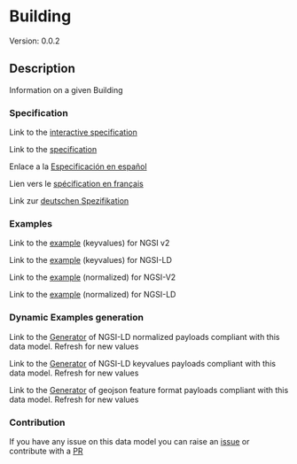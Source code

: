# Building
Version: 0.0.2

## Description 

Information on a given Building
### Specification

Link to the [interactive specification](https://swagger.lab.fiware.org/?url=https://raw.githubusercontent.com/smart-data-models/dataModel.Building/master/Building/swagger.yaml)

Link to the [specification](https://github.com/smart-data-models/dataModel.Building/blob/master/Building/doc/spec.md)

Enlace a la [Especificación en español](https://github.com/smart-data-models/dataModel.Building/blob/master/Building/doc/spec_ES.md)

Lien vers le [spécification en français](https://github.com/smart-data-models/dataModel.Building/blob/master/Building/doc/spec_FR.md)

Link zur [deutschen Spezifikation](https://github.com/smart-data-models/dataModel.Building/blob/master/Building/doc/spec_DE.md)
### Examples

Link to the [example](https://github.com/smart-data-models/dataModel.Building/blob/master/Building/examples/example.json) (keyvalues) for NGSI v2

Link to the [example](https://github.com/smart-data-models/dataModel.Building/blob/master/Building/examples/example.jsonld) (keyvalues) for NGSI-LD

Link to the [example](https://github.com/smart-data-models/dataModel.Building/blob/master/Building/examples/example-normalized.json) (normalized) for NGSI-V2

Link to the [example](https://github.com/smart-data-models/dataModel.Building/blob/master/Building/examples/example-normalized.jsonld) (normalized) for NGSI-LD
### Dynamic Examples generation

Link to the [Generator](https://smartdatamodels.org/extra/ngsi-ld_generator.php?schemaUrl=https://raw.githubusercontent.com/smart-data-models/dataModel.Building/master/Building/schema.json&email=info@smartdatamodels.org) of NGSI-LD normalized payloads compliant with this data model. Refresh for new values

Link to the [Generator](https://smartdatamodels.org/extra/ngsi-ld_generator_keyvalues.php?schemaUrl=https://raw.githubusercontent.com/smart-data-models/dataModel.Building/master/Building/schema.json&email=info@smartdatamodels.org) of NGSI-LD keyvalues payloads compliant with this data model. Refresh for new values

Link to the [Generator](https://smartdatamodels.org/extra/geojson_features_generator_v1.0.php?schemaUrl=https://raw.githubusercontent.com/smart-data-models/dataModel.Building/master/Building/schema.json&email=info@smartdatamodels.org) of geojson feature format payloads compliant with this data model. Refresh for new values
### Contribution

 If you have any issue on this data model you can raise an [issue](https://github.com/smart-data-models/dataModel.Building/issues)  or contribute with a [PR](https://github.com/smart-data-models/dataModel.Building/pulls)